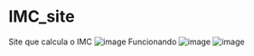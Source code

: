 # IMC_site
Site que calcula o IMC
![image](https://user-images.githubusercontent.com/79776257/215924153-1eecd8df-9634-4388-8555-5ba0ca0a3ffa.png)
Funcionando
![image](https://user-images.githubusercontent.com/79776257/215924434-b7da1c32-3401-4108-8a59-f6da5d9e34e2.png)
![image](https://user-images.githubusercontent.com/79776257/215924479-460a5b69-64b2-499c-9779-4e4387d2107d.png)
